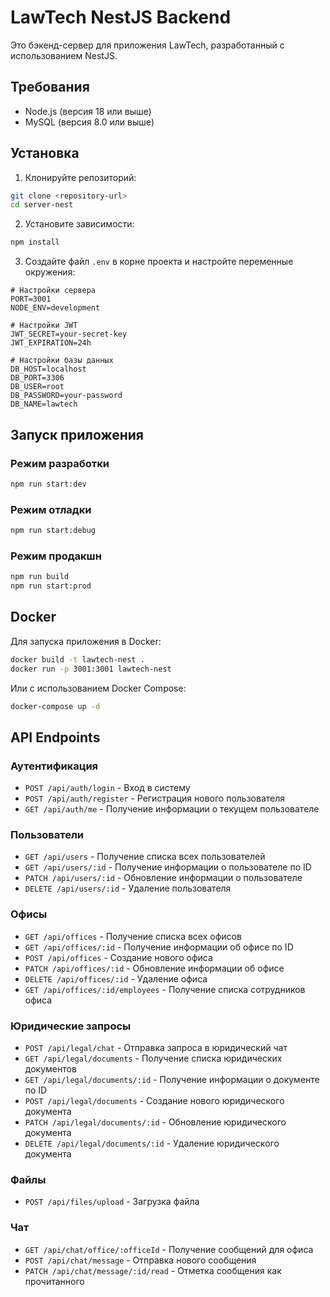 # LawTech NestJS Backend

Это бэкенд-сервер для приложения LawTech, разработанный с использованием NestJS.

## Требования

- Node.js (версия 18 или выше)
- MySQL (версия 8.0 или выше)

## Установка

1. Клонируйте репозиторий:

```bash
git clone <repository-url>
cd server-nest
```

2. Установите зависимости:

```bash
npm install
```

3. Создайте файл `.env` в корне проекта и настройте переменные окружения:

```
# Настройки сервера
PORT=3001
NODE_ENV=development

# Настройки JWT
JWT_SECRET=your-secret-key
JWT_EXPIRATION=24h

# Настройки базы данных
DB_HOST=localhost
DB_PORT=3306
DB_USER=root
DB_PASSWORD=your-password
DB_NAME=lawtech
```

## Запуск приложения

### Режим разработки

```bash
npm run start:dev
```

### Режим отладки

```bash
npm run start:debug
```

### Режим продакшн

```bash
npm run build
npm run start:prod
```

## Docker

Для запуска приложения в Docker:

```bash
docker build -t lawtech-nest .
docker run -p 3001:3001 lawtech-nest
```

Или с использованием Docker Compose:

```bash
docker-compose up -d
```

## API Endpoints

### Аутентификация

- `POST /api/auth/login` - Вход в систему
- `POST /api/auth/register` - Регистрация нового пользователя
- `GET /api/auth/me` - Получение информации о текущем пользователе

### Пользователи

- `GET /api/users` - Получение списка всех пользователей
- `GET /api/users/:id` - Получение информации о пользователе по ID
- `PATCH /api/users/:id` - Обновление информации о пользователе
- `DELETE /api/users/:id` - Удаление пользователя

### Офисы

- `GET /api/offices` - Получение списка всех офисов
- `GET /api/offices/:id` - Получение информации об офисе по ID
- `POST /api/offices` - Создание нового офиса
- `PATCH /api/offices/:id` - Обновление информации об офисе
- `DELETE /api/offices/:id` - Удаление офиса
- `GET /api/offices/:id/employees` - Получение списка сотрудников офиса

### Юридические запросы

- `POST /api/legal/chat` - Отправка запроса в юридический чат
- `GET /api/legal/documents` - Получение списка юридических документов
- `GET /api/legal/documents/:id` - Получение информации о документе по ID
- `POST /api/legal/documents` - Создание нового юридического документа
- `PATCH /api/legal/documents/:id` - Обновление юридического документа
- `DELETE /api/legal/documents/:id` - Удаление юридического документа

### Файлы

- `POST /api/files/upload` - Загрузка файла

### Чат

- `GET /api/chat/office/:officeId` - Получение сообщений для офиса
- `POST /api/chat/message` - Отправка нового сообщения
- `PATCH /api/chat/message/:id/read` - Отметка сообщения как прочитанного